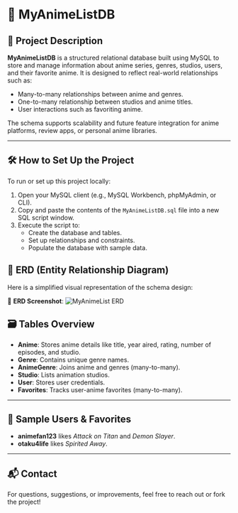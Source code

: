 # 🎌 MyAnimeListDB

## 📖 Project Description

**MyAnimeListDB** is a structured relational database built using MySQL to store and manage information about anime series, genres, studios, users, and their favorite anime. It is designed to reflect real-world relationships such as:

- Many-to-many relationships between anime and genres.
- One-to-many relationship between studios and anime titles.
- User interactions such as favoriting anime.

The schema supports scalability and future feature integration for anime platforms, review apps, or personal anime libraries.

---

## 🛠️ How to Set Up the Project

To run or set up this project locally:

1. Open your MySQL client (e.g., MySQL Workbench, phpMyAdmin, or CLI).
2. Copy and paste the contents of the `MyAnimeListDB.sql` file into a new SQL script window.
3. Execute the script to:
   - Create the database and tables.
   - Set up relationships and constraints.
   - Populate the database with sample data.

## 🧱 ERD (Entity Relationship Diagram)

Here is a simplified visual representation of the schema design:

📸 **ERD Screenshot**:
![MyAnimeList ERD](https://github.com/user-attachments/assets/1cfbf3ae-cf85-4a73-b8c3-f744afc5541c)

## 🗃️ Tables Overview

- **Anime**: Stores anime details like title, year aired, rating, number of episodes, and studio.
- **Genre**: Contains unique genre names.
- **AnimeGenre**: Joins anime and genres (many-to-many).
- **Studio**: Lists animation studios.
- **User**: Stores user credentials.
- **Favorites**: Tracks user-anime favorites (many-to-many).

---

## 👤 Sample Users & Favorites

- **animefan123** likes *Attack on Titan* and *Demon Slayer*.
- **otaku4life** likes *Spirited Away*.

---

## 📬 Contact

For questions, suggestions, or improvements, feel free to reach out or fork the project!
